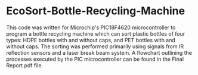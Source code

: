# EcoSort-Bottle-Recycling-Machine

This code was written for Microchip's PIC18F4620 microcontroller to program a bottle recycling machine which can sort plastic bottles of four types: HDPE bottles with and without caps, and PET bottles with and without caps. The sorting was performed primarily using signals from IR reflection sensors and a laser break beam system. A flowchart outlining the processes executed by the PIC microcontroller can be found in the Final Report pdf file.
